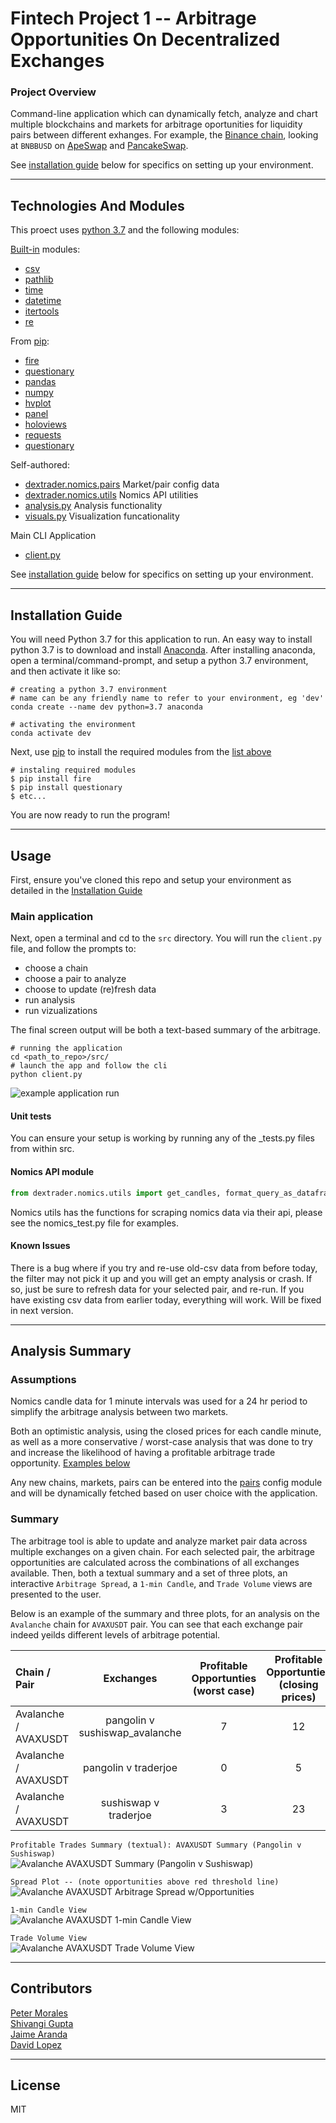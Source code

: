 # Fintech Project 1 -- Arbitrage Opportunities On Decentralized Exchanges

### Project Overview

Command-line application which can dynamically fetch, analyze and chart multiple blockchains and markets for arbitrage oportunities for liquidity pairs between different exhanges. For example, the [Binance chain](https://www.binance.org/en/smartChain), looking at `BNBBUSD` on [ApeSwap](https://apeswap.finance/) and [PancakeSwap](https://pancakeswap.finance/swap).  

See [installation guide](#installation-guide) below for specifics on setting up your environment.

---

## Technologies And Modules

This proect uses [python 3.7](https://docs.python.org/3.7/) and the following modules:


[Built-in](https://docs.python.org/3/py-modindex.html) modules:  
- [csv](https://docs.python.org/3/library/csv.html#module-csv)
- [pathlib](https://docs.python.org/3/library/pathlib.html#module-pathlib)
- [time](https://docs.python.org/3.7/library/time.html?highlight=time#module-time)
- [datetime](https://docs.python.org/3.7/library/datetime.html#module-datetime)
- [itertools](https://docs.python.org/3.7/library/itertools.html?highlight=itertools)
- [re](https://docs.python.org/3.7/library/re.html?highlight=re#module-re)

From [pip](https://pypi.org/):  
- [fire](https://pypi.org/project/fire/)
- [questionary](https://pypi.org/project/questionary/)
- [pandas](https://pypi.org/project/pandas/)
- [numpy](https://pypi.org/project/numpy/)
- [hvplot](https://pypi.org/project/hvplot/)
- [panel](https://pypi.org/project/panel/)
- [holoviews](https://pypi.org/project/holoviews/)
- [requests](https://pypi.org/project/requests/)
- [questionary](https://github.com/tmbo/questionary)

Self-authored:  
- [dextrader.nomics.pairs](src/dextrader/nomics/pairs.py) Market/pair config data
- [dextrader.nomics.utils](src/dextrader/nomics/utils.py) Nomics API utilities
- [analysis.py](src/analysis.py) Analysis functionality
- [visuals.py](src/visuals.py) Visualization funcationality

Main CLI Application
- [client.py](src/visuals.py)


See [installation guide](#installation-guide) below for specifics on setting up your environment.

---


## Installation Guide

You will need Python 3.7 for this application to run. An easy way to install python 3.7 is to download and install [Anaconda](https://www.anaconda.com/products/individual). After installing anaconda, open a terminal/command-prompt, and setup a python 3.7 environment, and then activate it like so:

```
# creating a python 3.7 environment
# name can be any friendly name to refer to your environment, eg 'dev'
conda create --name dev python=3.7 anaconda

# activating the environment
conda activate dev
```

Next, use [pip](https://pypi.org/project/pip/) to install the required modules from the [list above](#Technologies-And-Modules)


```
# instaling required modules
$ pip install fire
$ pip install questionary
$ etc...
```
You are now ready to run the program!

---

## Usage

First, ensure you've cloned this repo and setup your environment as detailed in the [Installation Guide](#installation-guide)

### Main application
Next, open a terminal and cd to the `src` directory. You will run the `client.py` file, and follow the prompts to:  
- choose a chain
- choose a pair to analyze
- choose to update (re)fresh data
- run analysis
- run vizualizations

The final screen output will be both a text-based summary of the arbitrage.


```
# running the application
cd <path_to_repo>/src/
# launch the app and follow the cli
python client.py
```

![example application run](./media/example_cli_usage.png)

#### Unit tests
You can ensure your setup is working by running any of the _tests.py files from within src.

#### Nomics API module
```python
from dextrader.nomics.utils import get_candles, format_query_as_dataframe, get_recent_trades
```
Nomics utils has the functions for scraping nomics data via their api, please see the nomics_test.py file for examples.


#### Known Issues  
There is a bug where if you try and re-use old-csv data from before today, the filter may not pick it up and you will get an empty analysis or crash. If so, just be sure to refresh data for your selected pair, and re-run. If you have existing csv data from earlier today, everything will work. Will be fixed in next version.  


---


## Analysis Summary

### Assumptions
Nomics candle data for 1 minute intervals was used for a 24 hr period to simplify the arbitrage analysis between two markets.

Both an optimistic analysis, using the closed prices for each candle minute, as well as a more conservative / worst-case analysis that was done to try and increase the likelihood of having a profitable arbitrage trade opportunity. [Examples below](#summary)

Any new chains, markets, pairs can be entered into the [pairs](src/dextrader/nomics/pairs.py) config module and will be dynamically fetched based on user choice with the application.


### Summary

The arbitrage tool is able to update and analyze market pair data across multiple exchanges on a given chain. For each selected pair, the arbitrage opportunities are calculated across the combinations of all exchanges available. Then, both a textual summary and a set of three plots, an interactive `Arbitrage Spread`, a `1-min Candle`, and `Trade Volume` views are presented to the user.  

Below is an example of the summary and three plots, for an analysis on the `Avalanche` chain for `AVAXUSDT` pair. You can see that each exchange pair indeed yeilds different levels of arbitrage potential.  


| Chain / Pair | Exchanges | Profitable Opportunties (worst case) | Profitable Opportunties (closing prices) |
| :---       |    :---:    | :---:   | :---:   |
| Avalanche / AVAXUSDT |  pangolin v  sushiswap_avalanche  | 7 |  12 |
| Avalanche / AVAXUSDT |  pangolin v traderjoe   | 0 |  5 |
| Avalanche / AVAXUSDT |  sushiswap v traderjoe   | 3 |  23 |  



`Profitable Trades Summary (textual): AVAXUSDT Summary (Pangolin v Sushiswap)`  
![Avalanche AVAXUSDT Summary (Pangolin v Sushiswap) ](media/avax_profitable_pangolin_sushiswap.png)  

`Spread Plot -- (note opportunities above red threshold line)`  
![Avalanche AVAXUSDT Arbitrage Spread w/Opportunities](media/avaxusdt_spread.png)  

`1-min Candle View`  
![Avalanche AVAXUSDT 1-min Candle View](media/avax_usdt_candle.png)  

`Trade Volume View`  
![Avalanche AVAXUSDT Trade Volume View](media/avaxusdt_volume.png)


---


## Contributors

[Peter Morales](https://github.com/pmm09c)  
[Shivangi Gupta](https://github.com/shivangiuw)   
[Jaime Aranda](https://github.com/Aranda80)  
[David Lopez](https://github.com/sububer)  

---

## License

MIT
